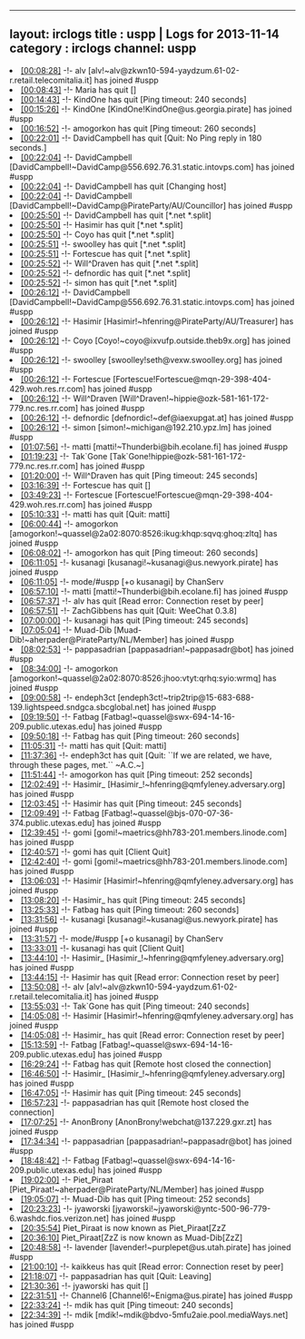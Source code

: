 
---
layout: irclogs
title : uspp | Logs for 2013-11-14
category : irclogs
channel: uspp
---
<li class="logitem"><a href="#00:08:28" name="00:08:28" class="time">[00:08:28]</a> -!- <span class="join">alv</span> [alv!~alv@zkwn10-594-yaydzum.61-02-r.retail.telecomitalia.it] has joined #uspp </li>
<li class="logitem"><a href="#00:08:43" name="00:08:43" class="time">[00:08:43]</a> -!- <span class="quit">Maria</span> has quit [] </li>
<li class="logitem"><a href="#00:14:43" name="00:14:43" class="time">[00:14:43]</a> -!- <span class="quit">KindOne</span> has quit [Ping timeout: 240 seconds] </li>
<li class="logitem"><a href="#00:15:26" name="00:15:26" class="time">[00:15:26]</a> -!- <span class="join">KindOne</span> [KindOne!KindOne@us.georgia.pirate] has joined #uspp </li>
<li class="logitem"><a href="#00:16:52" name="00:16:52" class="time">[00:16:52]</a> -!- <span class="quit">amogorkon</span> has quit [Ping timeout: 260 seconds] </li>
<li class="logitem"><a href="#00:22:01" name="00:22:01" class="time">[00:22:01]</a> -!- <span class="quit">DavidCampbell</span> has quit [Quit: No Ping reply in 180 seconds.] </li>
<li class="logitem"><a href="#00:22:04" name="00:22:04" class="time">[00:22:04]</a> -!- <span class="join">DavidCampbell</span> [DavidCampbell!~DavidCamp@556.692.76.31.static.intovps.com] has joined #uspp </li>
<li class="logitem"><a href="#00:22:04" name="00:22:04" class="time">[00:22:04]</a> -!- <span class="quit">DavidCampbell</span> has quit [Changing host] </li>
<li class="logitem"><a href="#00:22:04" name="00:22:04" class="time">[00:22:04]</a> -!- <span class="join">DavidCampbell</span> [DavidCampbell!~DavidCamp@PirateParty/AU/Councillor] has joined #uspp </li>
<li class="logitem"><a href="#00:25:50" name="00:25:50" class="time">[00:25:50]</a> -!- <span class="quit">DavidCampbell</span> has quit [*.net *.split] </li>
<li class="logitem"><a href="#00:25:50" name="00:25:50" class="time">[00:25:50]</a> -!- <span class="quit">Hasimir</span> has quit [*.net *.split] </li>
<li class="logitem"><a href="#00:25:50" name="00:25:50" class="time">[00:25:50]</a> -!- <span class="quit">Coyo</span> has quit [*.net *.split] </li>
<li class="logitem"><a href="#00:25:51" name="00:25:51" class="time">[00:25:51]</a> -!- <span class="quit">swoolley</span> has quit [*.net *.split] </li>
<li class="logitem"><a href="#00:25:51" name="00:25:51" class="time">[00:25:51]</a> -!- <span class="quit">Fortescue</span> has quit [*.net *.split] </li>
<li class="logitem"><a href="#00:25:52" name="00:25:52" class="time">[00:25:52]</a> -!- <span class="quit">Will^Draven</span> has quit [*.net *.split] </li>
<li class="logitem"><a href="#00:25:52" name="00:25:52" class="time">[00:25:52]</a> -!- <span class="quit">defnordic</span> has quit [*.net *.split] </li>
<li class="logitem"><a href="#00:25:52" name="00:25:52" class="time">[00:25:52]</a> -!- <span class="quit">simon</span> has quit [*.net *.split] </li>
<li class="logitem"><a href="#00:26:12" name="00:26:12" class="time">[00:26:12]</a> -!- <span class="join">DavidCampbell</span> [DavidCampbell!~DavidCamp@556.692.76.31.static.intovps.com] has joined #uspp </li>
<li class="logitem"><a href="#00:26:12" name="00:26:12" class="time">[00:26:12]</a> -!- <span class="join">Hasimir</span> [Hasimir!~hfenring@PirateParty/AU/Treasurer] has joined #uspp </li>
<li class="logitem"><a href="#00:26:12" name="00:26:12" class="time">[00:26:12]</a> -!- <span class="join">Coyo</span> [Coyo!~coyo@ixvufp.outside.theb9x.org] has joined #uspp </li>
<li class="logitem"><a href="#00:26:12" name="00:26:12" class="time">[00:26:12]</a> -!- <span class="join">swoolley</span> [swoolley!seth@vexw.swoolley.org] has joined #uspp </li>
<li class="logitem"><a href="#00:26:12" name="00:26:12" class="time">[00:26:12]</a> -!- <span class="join">Fortescue</span> [Fortescue!Fortescue@mqn-29-398-404-429.woh.res.rr.com] has joined #uspp </li>
<li class="logitem"><a href="#00:26:12" name="00:26:12" class="time">[00:26:12]</a> -!- <span class="join">Will^Draven</span> [Will^Draven!~hippie@ozk-581-161-172-779.nc.res.rr.com] has joined #uspp </li>
<li class="logitem"><a href="#00:26:12" name="00:26:12" class="time">[00:26:12]</a> -!- <span class="join">defnordic</span> [defnordic!~def@iaexupgat.at] has joined #uspp </li>
<li class="logitem"><a href="#00:26:12" name="00:26:12" class="time">[00:26:12]</a> -!- <span class="join">simon</span> [simon!~michigan@192.210.ypz.lm] has joined #uspp </li>
<li class="logitem"><a href="#01:07:56" name="01:07:56" class="time">[01:07:56]</a> -!- <span class="join">matti</span> [matti!~Thunderbi@bih.ecolane.fi] has joined #uspp </li>
<li class="logitem"><a href="#01:19:23" name="01:19:23" class="time">[01:19:23]</a> -!- <span class="join">Tak`Gone</span> [Tak`Gone!hippie@ozk-581-161-172-779.nc.res.rr.com] has joined #uspp </li>
<li class="logitem"><a href="#01:20:00" name="01:20:00" class="time">[01:20:00]</a> -!- <span class="quit">Will^Draven</span> has quit [Ping timeout: 245 seconds] </li>
<li class="logitem"><a href="#03:16:39" name="03:16:39" class="time">[03:16:39]</a> -!- <span class="quit">Fortescue</span> has quit [] </li>
<li class="logitem"><a href="#03:49:23" name="03:49:23" class="time">[03:49:23]</a> -!- <span class="join">Fortescue</span> [Fortescue!Fortescue@mqn-29-398-404-429.woh.res.rr.com] has joined #uspp </li>
<li class="logitem"><a href="#05:10:33" name="05:10:33" class="time">[05:10:33]</a> -!- <span class="quit">matti</span> has quit [Quit: matti] </li>
<li class="logitem"><a href="#06:00:44" name="06:00:44" class="time">[06:00:44]</a> -!- <span class="join">amogorkon</span> [amogorkon!~quassel@2a02:8070:8526:ikug:khqp:sqvq:ghoq:zltq] has joined #uspp </li>
<li class="logitem"><a href="#06:08:02" name="06:08:02" class="time">[06:08:02]</a> -!- <span class="quit">amogorkon</span> has quit [Ping timeout: 260 seconds] </li>
<li class="logitem"><a href="#06:11:05" name="06:11:05" class="time">[06:11:05]</a> -!- <span class="join">kusanagi</span> [kusanagi!~kusanagi@us.newyork.pirate] has joined #uspp </li>
<li class="logitem"><a href="#06:11:05" name="06:11:05" class="time">[06:11:05]</a> -!- mode/<span class="mode">#uspp</span> [+o kusanagi] by ChanServ </li>
<li class="logitem"><a href="#06:57:10" name="06:57:10" class="time">[06:57:10]</a> -!- <span class="join">matti</span> [matti!~Thunderbi@bih.ecolane.fi] has joined #uspp </li>
<li class="logitem"><a href="#06:57:37" name="06:57:37" class="time">[06:57:37]</a> -!- <span class="quit">alv</span> has quit [Read error: Connection reset by peer] </li>
<li class="logitem"><a href="#06:57:51" name="06:57:51" class="time">[06:57:51]</a> -!- <span class="quit">ZachGibbens</span> has quit [Quit: WeeChat 0.3.8] </li>
<li class="logitem"><a href="#07:00:00" name="07:00:00" class="time">[07:00:00]</a> -!- <span class="quit">kusanagi</span> has quit [Ping timeout: 245 seconds] </li>
<li class="logitem"><a href="#07:05:04" name="07:05:04" class="time">[07:05:04]</a> -!- <span class="join">Muad-Dib</span> [Muad-Dib!~aherpader@PirateParty/NL/Member] has joined #uspp </li>
<li class="logitem"><a href="#08:02:53" name="08:02:53" class="time">[08:02:53]</a> -!- <span class="join">pappasadrian</span> [pappasadrian!~pappasadr@bot] has joined #uspp </li>
<li class="logitem"><a href="#08:34:00" name="08:34:00" class="time">[08:34:00]</a> -!- <span class="join">amogorkon</span> [amogorkon!~quassel@2a02:8070:8526:jhoo:vtyt:qrhq:syio:wrmq] has joined #uspp </li>
<li class="logitem"><a href="#09:00:58" name="09:00:58" class="time">[09:00:58]</a> -!- <span class="join">endeph3ct</span> [endeph3ct!~trip2trip@15-683-688-139.lightspeed.sndgca.sbcglobal.net] has joined #uspp </li>
<li class="logitem"><a href="#09:19:50" name="09:19:50" class="time">[09:19:50]</a> -!- <span class="join">Fatbag</span> [Fatbag!~quassel@swx-694-14-16-209.public.utexas.edu] has joined #uspp </li>
<li class="logitem"><a href="#09:50:18" name="09:50:18" class="time">[09:50:18]</a> -!- <span class="quit">Fatbag</span> has quit [Ping timeout: 260 seconds] </li>
<li class="logitem"><a href="#11:05:31" name="11:05:31" class="time">[11:05:31]</a> -!- <span class="quit">matti</span> has quit [Quit: matti] </li>
<li class="logitem"><a href="#11:37:36" name="11:37:36" class="time">[11:37:36]</a> -!- <span class="quit">endeph3ct</span> has quit [Quit: ``If we are related, we have, through these pages, met.`` ~A.C.~] </li>
<li class="logitem"><a href="#11:51:44" name="11:51:44" class="time">[11:51:44]</a> -!- <span class="quit">amogorkon</span> has quit [Ping timeout: 252 seconds] </li>
<li class="logitem"><a href="#12:02:49" name="12:02:49" class="time">[12:02:49]</a> -!- <span class="join">Hasimir_</span> [Hasimir_!~hfenring@qmfyleney.adversary.org] has joined #uspp </li>
<li class="logitem"><a href="#12:03:45" name="12:03:45" class="time">[12:03:45]</a> -!- <span class="quit">Hasimir</span> has quit [Ping timeout: 245 seconds] </li>
<li class="logitem"><a href="#12:09:49" name="12:09:49" class="time">[12:09:49]</a> -!- <span class="join">Fatbag</span> [Fatbag!~quassel@bjs-070-07-36-374.public.utexas.edu] has joined #uspp </li>
<li class="logitem"><a href="#12:39:45" name="12:39:45" class="time">[12:39:45]</a> -!- <span class="join">gomi</span> [gomi!~maetrics@hh783-201.members.linode.com] has joined #uspp </li>
<li class="logitem"><a href="#12:40:57" name="12:40:57" class="time">[12:40:57]</a> -!- <span class="quit">gomi</span> has quit [Client Quit] </li>
<li class="logitem"><a href="#12:42:40" name="12:42:40" class="time">[12:42:40]</a> -!- <span class="join">gomi</span> [gomi!~maetrics@hh783-201.members.linode.com] has joined #uspp </li>
<li class="logitem"><a href="#13:06:03" name="13:06:03" class="time">[13:06:03]</a> -!- <span class="join">Hasimir</span> [Hasimir!~hfenring@qmfyleney.adversary.org] has joined #uspp </li>
<li class="logitem"><a href="#13:08:20" name="13:08:20" class="time">[13:08:20]</a> -!- <span class="quit">Hasimir_</span> has quit [Ping timeout: 245 seconds] </li>
<li class="logitem"><a href="#13:25:33" name="13:25:33" class="time">[13:25:33]</a> -!- <span class="quit">Fatbag</span> has quit [Ping timeout: 260 seconds] </li>
<li class="logitem"><a href="#13:31:56" name="13:31:56" class="time">[13:31:56]</a> -!- <span class="join">kusanagi</span> [kusanagi!~kusanagi@us.newyork.pirate] has joined #uspp </li>
<li class="logitem"><a href="#13:31:57" name="13:31:57" class="time">[13:31:57]</a> -!- mode/<span class="mode">#uspp</span> [+o kusanagi] by ChanServ </li>
<li class="logitem"><a href="#13:33:01" name="13:33:01" class="time">[13:33:01]</a> -!- <span class="quit">kusanagi</span> has quit [Client Quit] </li>
<li class="logitem"><a href="#13:44:10" name="13:44:10" class="time">[13:44:10]</a> -!- <span class="join">Hasimir_</span> [Hasimir_!~hfenring@qmfyleney.adversary.org] has joined #uspp </li>
<li class="logitem"><a href="#13:44:15" name="13:44:15" class="time">[13:44:15]</a> -!- <span class="quit">Hasimir</span> has quit [Read error: Connection reset by peer] </li>
<li class="logitem"><a href="#13:50:08" name="13:50:08" class="time">[13:50:08]</a> -!- <span class="join">alv</span> [alv!~alv@zkwn10-594-yaydzum.61-02-r.retail.telecomitalia.it] has joined #uspp </li>
<li class="logitem"><a href="#13:55:03" name="13:55:03" class="time">[13:55:03]</a> -!- <span class="quit">Tak`Gone</span> has quit [Ping timeout: 240 seconds] </li>
<li class="logitem"><a href="#14:05:08" name="14:05:08" class="time">[14:05:08]</a> -!- <span class="join">Hasimir</span> [Hasimir!~hfenring@qmfyleney.adversary.org] has joined #uspp </li>
<li class="logitem"><a href="#14:05:08" name="14:05:08" class="time">[14:05:08]</a> -!- <span class="quit">Hasimir_</span> has quit [Read error: Connection reset by peer] </li>
<li class="logitem"><a href="#15:13:59" name="15:13:59" class="time">[15:13:59]</a> -!- <span class="join">Fatbag</span> [Fatbag!~quassel@swx-694-14-16-209.public.utexas.edu] has joined #uspp </li>
<li class="logitem"><a href="#16:29:24" name="16:29:24" class="time">[16:29:24]</a> -!- <span class="quit">Fatbag</span> has quit [Remote host closed the connection] </li>
<li class="logitem"><a href="#16:46:50" name="16:46:50" class="time">[16:46:50]</a> -!- <span class="join">Hasimir_</span> [Hasimir_!~hfenring@qmfyleney.adversary.org] has joined #uspp </li>
<li class="logitem"><a href="#16:47:05" name="16:47:05" class="time">[16:47:05]</a> -!- <span class="quit">Hasimir</span> has quit [Ping timeout: 245 seconds] </li>
<li class="logitem"><a href="#16:57:23" name="16:57:23" class="time">[16:57:23]</a> -!- <span class="quit">pappasadrian</span> has quit [Remote host closed the connection] </li>
<li class="logitem"><a href="#17:07:25" name="17:07:25" class="time">[17:07:25]</a> -!- <span class="join">AnonBrony</span> [AnonBrony!webchat@137.229.gxr.zt] has joined #uspp </li>
<li class="logitem"><a href="#17:34:34" name="17:34:34" class="time">[17:34:34]</a> -!- <span class="join">pappasadrian</span> [pappasadrian!~pappasadr@bot] has joined #uspp </li>
<li class="logitem"><a href="#18:48:42" name="18:48:42" class="time">[18:48:42]</a> -!- <span class="join">Fatbag</span> [Fatbag!~quassel@swx-694-14-16-209.public.utexas.edu] has joined #uspp </li>
<li class="logitem"><a href="#19:02:00" name="19:02:00" class="time">[19:02:00]</a> -!- <span class="join">Piet_Piraat</span> [Piet_Piraat!~aherpader@PirateParty/NL/Member] has joined #uspp </li>
<li class="logitem"><a href="#19:05:07" name="19:05:07" class="time">[19:05:07]</a> -!- <span class="quit">Muad-Dib</span> has quit [Ping timeout: 252 seconds] </li>
<li class="logitem"><a href="#20:23:23" name="20:23:23" class="time">[20:23:23]</a> -!- <span class="join">jyaworski</span> [jyaworski!~jyaworski@yntc-500-96-779-6.washdc.fios.verizon.net] has joined #uspp </li>
<li class="logitem"><a href="#20:35:54" name="20:35:54" class="time">[20:35:54]</a> <span class="nick">Piet_Piraat</span> is now known as <span class="nick">Piet_Piraat[ZzZ</span> </li>
<li class="logitem"><a href="#20:36:10" name="20:36:10" class="time">[20:36:10]</a> <span class="nick">Piet_Piraat[ZzZ</span> is now known as <span class="nick">Muad-Dib[ZzZ]</span> </li>
<li class="logitem"><a href="#20:48:58" name="20:48:58" class="time">[20:48:58]</a> -!- <span class="join">lavender</span> [lavender!~purplepet@us.utah.pirate] has joined #uspp </li>
<li class="logitem"><a href="#21:00:10" name="21:00:10" class="time">[21:00:10]</a> -!- <span class="quit">kaikkeus</span> has quit [Read error: Connection reset by peer] </li>
<li class="logitem"><a href="#21:18:07" name="21:18:07" class="time">[21:18:07]</a> -!- <span class="quit">pappasadrian</span> has quit [Quit: Leaving] </li>
<li class="logitem"><a href="#21:30:36" name="21:30:36" class="time">[21:30:36]</a> -!- <span class="quit">jyaworski</span> has quit [] </li>
<li class="logitem"><a href="#22:31:51" name="22:31:51" class="time">[22:31:51]</a> -!- <span class="join">Channel6</span> [Channel6!~Enigma@us.pirate] has joined #uspp </li>
<li class="logitem"><a href="#22:33:24" name="22:33:24" class="time">[22:33:24]</a> -!- <span class="quit">mdik</span> has quit [Ping timeout: 240 seconds] </li>
<li class="logitem"><a href="#22:34:39" name="22:34:39" class="time">[22:34:39]</a> -!- <span class="join">mdik</span> [mdik!~mdik@bdvo-5mfu2aie.pool.mediaWays.net] has joined #uspp </li>


